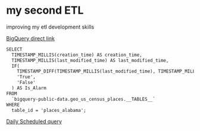 # my second ETL
improving my etl development skills

[BigQuery direct link](https://console.cloud.google.com/bigquery)

```dtd
SELECT
  TIMESTAMP_MILLIS(creation_time) AS creation_time,
  TIMESTAMP_MILLIS(last_modified_time) AS last_modified_time,
  IF(
    TIMESTAMP_DIFF(TIMESTAMP_MILLIS(last_modified_time), TIMESTAMP_MILLIS(creation_time), HOUR) < 12,
    'True',
    'False'
  ) AS Is_Alarm
FROM
  `bigquery-public-data.geo_us_census_places.__TABLES__`
WHERE
  table_id = 'places_alabama';
```
[Daily Scheduled query](https://console.cloud.google.com/bigquery/scheduled-queries/locations/us/configs/66d91c8c-0000-2d15-80f5-d4f547e62188/runs?project=strange-bay-433318-g0)
